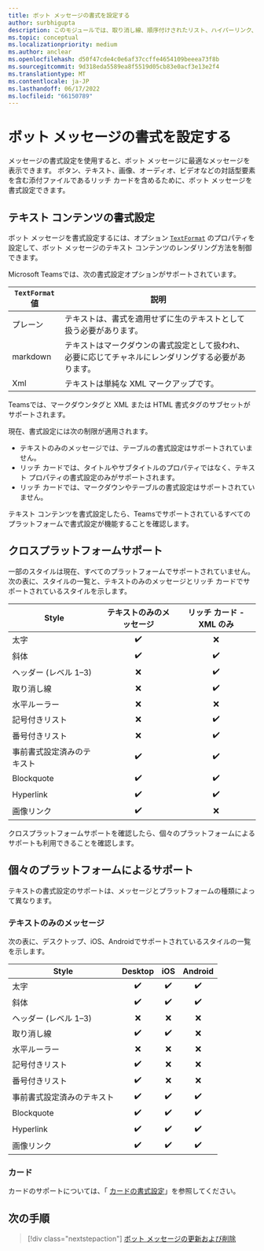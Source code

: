 ```yaml
---
title: ボット メッセージの書式を設定する
author: surbhigupta
description: このモジュールでは、取り消し線、順序付けされたリスト、ハイパーリンク、イメージ リンクなど、豊富な書式設定をボット メッセージに追加する方法について説明します。
ms.topic: conceptual
ms.localizationpriority: medium
ms.author: anclear
ms.openlocfilehash: d50f47cde4c0e6af37ccffe4654109beeea73f8b
ms.sourcegitcommit: 9d318eda5589ea8f5519d05cb83e0acf3e13e2f4
ms.translationtype: MT
ms.contentlocale: ja-JP
ms.lasthandoff: 06/17/2022
ms.locfileid: "66150789"
---
```

# <a name="format-your-bot-messages"></a>ボット メッセージの書式を設定する

メッセージの書式設定を使用すると、ボット メッセージに最適なメッセージを表示できます。 ボタン、テキスト、画像、オーディオ、ビデオなどの対話型要素を含む添付ファイルであるリッチ カードを含めるために、ボット メッセージを書式設定できます。

## <a name="format-text-content"></a>テキスト コンテンツの書式設定

ボット メッセージを書式設定するには、オプション [`TextFormat`](/bot-framework/dotnet/bot-builder-dotnet-create-messages#customizing-a-message) のプロパティを設定して、ボット メッセージのテキスト コンテンツのレンダリング方法を制御できます。

Microsoft Teamsでは、次の書式設定オプションがサポートされています。

| `TextFormat` 値 | 説明 |
| --- | --- |
| プレーン | テキストは、書式を適用せずに生のテキストとして扱う必要があります。|
| markdown | テキストはマークダウンの書式設定として扱われ、必要に応じてチャネルにレンダリングする必要があります。 |
| Xml | テキストは単純な XML マークアップです。 |

Teamsでは、マークダウンタグと XML または HTML 書式タグのサブセットがサポートされます。

現在、書式設定には次の制限が適用されます。

* テキストのみのメッセージでは、テーブルの書式設定はサポートされていません。
* リッチ カードでは、タイトルやサブタイトルのプロパティではなく、テキスト プロパティの書式設定のみがサポートされます。
* リッチ カードでは、マークダウンやテーブルの書式設定はサポートされていません。

テキスト コンテンツを書式設定したら、Teamsでサポートされているすべてのプラットフォームで書式設定が機能することを確認します。

## <a name="cross-platform-support"></a>クロスプラットフォームサポート

一部のスタイルは現在、すべてのプラットフォームでサポートされていません。 次の表に、スタイルの一覧と、テキストのみのメッセージとリッチ カードでサポートされているスタイルを示します。

| Style                     | テキストのみのメッセージ | リッチ カード - XML のみ |
| ---                       | :---: | :---: |
| 太字                      | ✔️️ | ❌ |
| 斜体                    | ✔️ | ✔️ |
| ヘッダー (レベル 1&ndash;3) | ❌ | ✔️ |
| 取り消し線             | ❌ | ✔️ |
| 水平ルーラー           | ❌ | ❌ |
| 記号付きリスト            | ❌ | ✔️ |
| 番号付きリスト              | ❌ | ✔️ |
| 事前書式設定済みのテキスト         | ✔️ | ✔️ |
| Blockquote                | ✔️ | ✔️ |
| Hyperlink                 | ✔️ | ✔️ |
| 画像リンク                | ✔️ | ❌ |

クロスプラットフォームサポートを確認したら、個々のプラットフォームによるサポートも利用できることを確認します。

## <a name="support-by-individual-platform"></a>個々のプラットフォームによるサポート

テキストの書式設定のサポートは、メッセージとプラットフォームの種類によって異なります。

### <a name="text-only-messages"></a>テキストのみのメッセージ

次の表に、デスクトップ、iOS、Androidでサポートされているスタイルの一覧を示します。

| Style                     | Desktop | iOS | Android |
| ---                       | :---: | :---: | :---: |
| 太字                      | ✔️ | ✔️ | ✔️ |
| 斜体                    | ✔️ | ✔️ | ✔️ |
| ヘッダー (レベル 1&ndash;3) | ❌ | ❌ | ❌ |
| 取り消し線             | ✔️ | ✔️ | ❌ |
| 水平ルーラー           | ❌ | ❌ | ❌ |
| 記号付きリスト            | ✔️ | ❌ | ❌ |
| 番号付きリスト              | ✔️ | ❌ | ❌ |
| 事前書式設定済みのテキスト         | ✔️ | ✔️ | ✔️ |
| Blockquote                | ✔️ | ✔️ | ✔️ |
| Hyperlink                 | ✔️ | ✔️ | ✔️ |
| 画像リンク                | ✔️ | ✔️ | ✔️ |

### <a name="cards"></a>カード

カードのサポートについては、「 [カードの書式設定](~/task-modules-and-cards/cards/cards-format.md)」を参照してください。

## <a name="next-step"></a>次の手順

> [!div class="nextstepaction"]
> [ボット メッセージの更新および削除](~/bots/how-to/update-and-delete-bot-messages.md)
